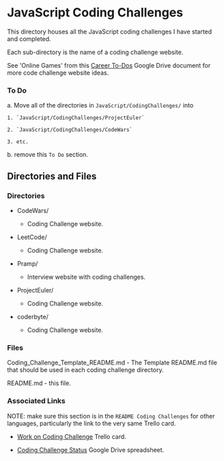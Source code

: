 # JavaScript Coding Challenges

This directory houses all the JavaScript coding challenges I have started and completed.

Each sub-directory is the name of a coding challenge website.

See 'Online Games' from this [Career To-Dos](https://docs.google.com/document/d/1K-FDmLzGuYkasZpv9A1gTEV396rtWAi1bnCDh2uE7Q0/edit#) Google Drive document for more code challenge website ideas.

### To Do

a. Move all of the directories in `JavaScript/CodingChallenges/` into

    1. `JavaScript/CodingChallenges/ProjectEuler`

    2. `JavaScript/CodingChallenges/CodeWars`

    3. etc.

b. remove this `To Do` section.

## Directories and Files

### Directories

- CodeWars/

  - Coding Challenge website.

- LeetCode/

  - Coding Challenge website.

- Pramp/

  - Interview website with coding challenges.

- ProjectEuler/

  - Coding Challenge website.

- coderbyte/
  - Coding Challenge website.

### Files

Coding_Challenge_Template_README.md - The Template README.md file that should be used in each coding challenge directory.

README.md - this file.

### Associated Links

NOTE: make sure this section is in the `README Coding Challenges` for other languages, particularly the link to the very same Trello card.

- [Work on Coding Challenge](https://trello.com/c/XJ6fIH6Z/153-work-on-coding-challenge) Trello card.

- [Coding Challenge Status](https://docs.google.com/spreadsheets/d/10YrY8K-pfzFaiObyjOPFbDnwkBQdjMw7VCdLe7lx2tQ/edit#gid=0) Google Drive spreadsheet.
